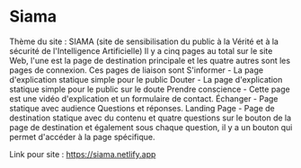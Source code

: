 # Siama
Thème du site :
SIAMA (site de sensibilisation du public à la Vérité et à la sécurité de l'Intelligence Artificielle)
Il y a cinq pages au total sur le site Web, l'une est la page de destination principale et les quatre autres sont les pages de connexion.
Ces pages de liaison sont
S'informer - La page d'explication statique simple pour le public
Douter - La page d'explication statique simple pour le public sur le doute
Prendre conscience  -  Cette page est une vidéo d'explication et un formulaire de contact.
Échanger - Page statique avec audience Questions et réponses.
Landing Page - Page de destination statique avec du contenu et quatre questions sur le bouton de la page de destination et également sous chaque question, il y a un bouton qui permet d'accéder à la page spécifique.

 Link pour site : https://siama.netlify.app
